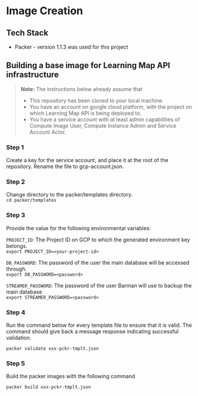 # Image Creation

## Tech Stack
- Packer - version 1.1.3 was used for this project

## Building a base image for Learning Map API infrastructure

> **Note:**
The instructions below already assume that
> - This repository has been cloned to your local machine.
> - You have an account on google cloud platform, with the project on which Learning Map API is being deployed to.
> - You have a service account with at least admin capabilities of Compute Image User, Compute Instance Admin and Service Account Actor.

### Step 1
Create a key for the service account, and place it at the root of the repository. Rename the file to gcp-account.json.

### Step 2
Change directory to the packer/templates directory.  
`cd packer/templates`

### Step 3
Provide the value for the following environmental variables:

`PROJECT_ID`: The Project ID on GCP to which the generated environment key belongs.  
`export PROJECT_ID=<your-project-id>`

`DB_PASSWORD`: The password of the user the main database will be accessed through.  
`export DB_PASSWORD=<password>`

`STREAMER_PASSWORD`: The password of the user Barman will use to backup the main database  
`export STREAMER_PASSWORD=<password>`

### Step 4
Run the command below for every template file to ensure that it is valid. The command should give back a message response indicating successful validation.

`packer validate xxx-pckr-tmplt.json`

### Step 5
Build the packer images with the following command

`packer build xxx-pckr-tmplt.json`

